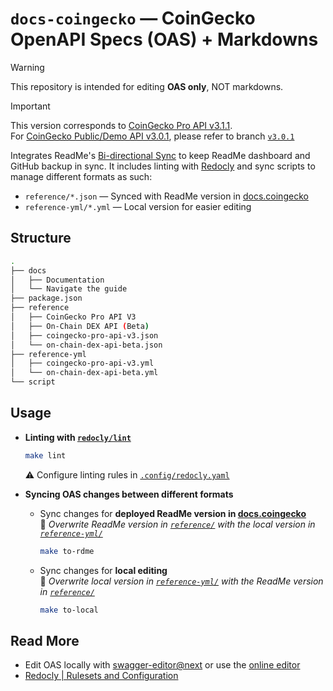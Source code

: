 # `docs-coingecko` — CoinGecko OpenAPI Specs (OAS) + Markdowns

> [!WARNING]
> This repository is intended for editing **OAS only**, NOT markdowns.

> [!IMPORTANT]
> This version corresponds to [CoinGecko Pro API v3.1.1](https://docs.coingecko.com/reference). <br>
> For [CoinGecko Public/Demo API v3.0.1](https://docs.coingecko.com/v3.0.1/reference), please refer to branch [`v3.0.1`](https://github.com/cg-eesuhn/docs-coingecko/tree/v3.0.1)

Integrates ReadMe's [Bi-directional Sync](https://docs.readme.com/main/docs/bi-directional-sync) to keep ReadMe dashboard and GitHub backup in sync. It includes linting with [Redocly](https://redocly.com/docs/cli/commands/lint) and sync scripts to manage different formats as such:

- `reference/*.json` — Synced with ReadMe version in [docs.coingecko](https://docs.coingecko.com/)
- `reference-yml/*.yml` — Local version for easier editing

## Structure

```sh
.
├── docs
│   ├── Documentation
│   └── Navigate the guide
├── package.json
├── reference
│   ├── CoinGecko Pro API V3
│   ├── On-Chain DEX API (Beta)
│   ├── coingecko-pro-api-v3.json
│   └── on-chain-dex-api-beta.json
├── reference-yml
│   ├── coingecko-pro-api-v3.yml
│   └── on-chain-dex-api-beta.yml
└── script
```

## Usage

- **Linting with [`redocly/lint`](https://redocly.com/docs/cli/commands/lint)**

    ```bash
    make lint
    ```
    ⚠️ Configure linting rules in [`.config/redocly.yaml`](./.config/redocly.yaml)

- **Syncing OAS changes between different formats**

    - Sync changes for **deployed ReadMe version in [docs.coingecko](https://docs.coingecko.com/)**
    <br> 📕 _Overwrite ReadMe version in [`reference/`](./reference/) with the local version in [`reference-yml/`](./reference-yml/)_
        ```bash
        make to-rdme
        ```

    - Sync changes for **local editing**
    <br> 📕 _Overwrite local version in [`reference-yml/`](./reference-yml/) with the ReadMe version in [`reference/`](./reference/)_
        ```bash
        make to-local
        ```

## Read More

- Edit OAS locally with [swagger-editor@next](https://github.com/swagger-api/swagger-editor/tree/next) or use the [online editor](https://editor-next.swagger.io/)
- [Redocly | Rulesets and Configuration](https://redocly.com/docs/cli/rules)
